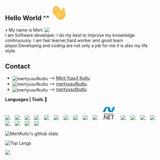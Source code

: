 <h2> Hello World ^^ <img src="https://raw.githubusercontent.com/ABSphreak/ABSphreak/master/gifs/Hi.gif" width="55px"></h2>

<img align='right' src='https://camo.githubusercontent.com/a0b79366a6a40db964a34c087f8326df74f8c05ab8a82bdec44bca480a62c11c/687474703a2f2f6f63746f6465782e6769746875622e636f6d2f696d616765732f6461667470756e6b746f6361742d6775792e676966' width='375"'>

• My name is Mert. I am Software developer. I do my best to improve my knowledge continuously. I am fast learner,hard worker and good team player.Developing and coding are not only a job for me it is also my life style.

## Contact
- <img align="center" src="https://raw.githubusercontent.com/rahuldkjain/github-profile-readme-generator/master/src/images/icons/Social/linked-in-alt.svg" alt="mertyusufkutlu" height="30" width="40" /> --> [Mert Yusuf Kutlu](https://www.linkedin.com/in/mert-yusuf-kutlu-8b31ba142/)
- <img align="center" src="https://raw.githubusercontent.com/rahuldkjain/github-profile-readme-generator/master/src/images/icons/Social/twitter.svg" alt="mertyusufkutlu" height="30" width="40" />[](url)  --> [mertyusufkutlu](https://twitter.com/mertyusufkutlu)
- <img align="center" src="https://raw.githubusercontent.com/rahuldkjain/github-profile-readme-generator/master/src/images/icons/Social/instagram.svg" alt="mertyusufkutlu" height="30" width="40" /> --> [mertyusufkutlu](https://www.instagram.com/mertyusufkutlu)

**Languages | Tools** 🎨
<!-- 1-C++ 
     2-JavaScript
     3-AspNet MVC 
     4- HTML5
     5- CSS3
     6- C
     7- C#
     8- Pyhton
     9- .Net Core
     10 MySQL -->

<p align="left">
  

  <img src="https://upload.wikimedia.org/wikipedia/commons/c/cf/Angular_full_color_logo.svg" height="45px"/>
  <span>&nbsp;&nbsp;</span>
     
  <img src= "https://upload.wikimedia.org/wikipedia/commons/thumb/9/95/Vue.js_Logo_2.svg/1184px-Vue.js_Logo_2.svg.png" height="45px"/>
  <span>&nbsp;&nbsp;</span>
     
  <img src="https://upload.wikimedia.org/wikipedia/commons/thumb/6/6e/JetBrains_Rider_Icon.svg/640px-JetBrains_Rider_Icon.svg.png" height="45px" />
  <span>&nbsp;&nbsp;</span>  
     
  <img src="https://upload.wikimedia.org/wikipedia/commons/thumb/2/29/Postgresql_elephant.svg/745px-Postgresql_elephant.svg.png" height="45px" />
  <span>&nbsp;&nbsp;</span>     
     
  <img src="https://www.vectorlogo.zone/logos/elastic/elastic-icon.svg" height="45px" />
  <span>&nbsp;&nbsp;</span> 
     
  <img src="https://www.vectorlogo.zone/logos/microsoft_azure/microsoft_azure-icon.svg" height="45px" />
  <span>&nbsp;&nbsp;</span>   
     
  <img src="https://www.vectorlogo.zone/logos/elasticco_kibana/elasticco_kibana-icon.svg" height="45px" />
  <span>&nbsp;&nbsp;</span> 
     
  <img src="https://upload.wikimedia.org/wikipedia/commons/thumb/c/c0/WebStorm_Icon.svg/1200px-WebStorm_Icon.svg.png" height="45px" />
  <span>&nbsp;&nbsp;</span> 
     
  <img src="https://forenda.com.tr/wp-content/uploads/2020/10/mongodb-logo.png" height="45px" />
  <span>&nbsp;&nbsp;</span>
     
  <img src="https://upload.wikimedia.org/wikipedia/commons/9/99/Unofficial_JavaScript_logo_2.svg" height="45px" />
  <span>&nbsp;&nbsp;</span>
  <img src="https://raw.githubusercontent.com/devicons/devicon/master/icons/dot-net/dot-net-original-wordmark.svg" height="45px" />
  <span>&nbsp;&nbsp;</span>
     
  <img src="https://upload.wikimedia.org/wikipedia/commons/6/61/HTML5_logo_and_wordmark.svg" height="45px" />
  <span>&nbsp;&nbsp;</span>
     
  <img src="https://upload.wikimedia.org/wikipedia/commons/thumb/d/d5/CSS3_logo_and_wordmark.svg/1200px-CSS3_logo_and_wordmark.svg.png" height="45px" />
  <span>&nbsp;&nbsp;</span>
     
  <img src="https://cdn.iconscout.com/icon/free/png-512/c-programming-569564.png" height="45px" />
  <span>&nbsp;&nbsp;</span>
     
  <img src="https://www.freeiconspng.com/uploads/c-logo-icon-18.png" height="45px" />
  <span>&nbsp;&nbsp;</span>
     
  <img src="https://upload.wikimedia.org/wikipedia/commons/c/c3/Python-logo-notext.svg" height="45px" />
  <span>&nbsp;&nbsp;</span>
     
  <img src="https://upload.wikimedia.org/wikipedia/commons/e/ee/.NET_Core_Logo.svg" height="45px" />
  <span>&nbsp;&nbsp;</span>
  
  <img src="https://www.vectorlogo.zone/logos/figma/figma-icon.svg" height="45px" />
  <span>&nbsp;&nbsp;</span>
     
     
     
     
  <img src="https://logodix.com/logo/696504.png" height="45px" />
 </p>


![MertKutlu's github stats](https://github-readme-stats.vercel.app/api?username=mertyusufkutlu&&show_icons=true&title_color=ffffff&icon_color=bb2acf&text_color=daf7dc&bg_color=151515)

![Top Langs](https://github-readme-stats.vercel.app/api/top-langs/?username=mertyusufkutlu&title_color=ffffff&icon_color=bb2acf&text_color=daf7dc&bg_color=151515&layout=compact&hide=css)

![](https://komarev.com/ghpvc/?username=MertKutlu&color=blue)
